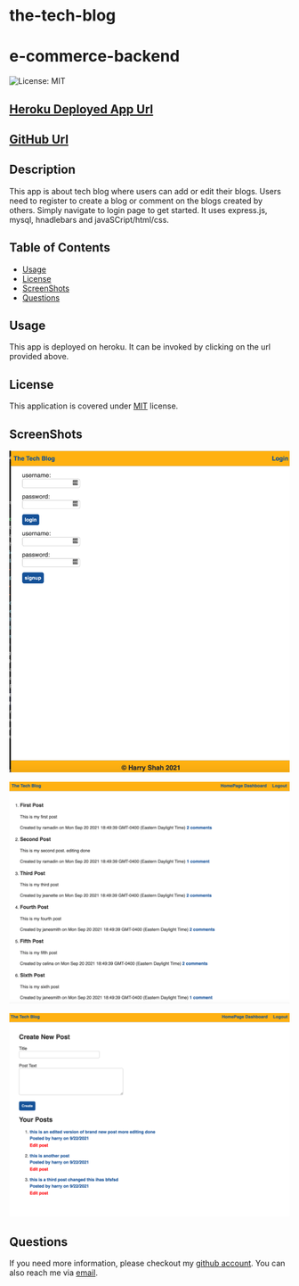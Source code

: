 # the-tech-blog
# e-commerce-backend
![License: MIT](https://img.shields.io/badge/License-MIT-yellow.svg)

## [Heroku Deployed App Url](https://harrys-tech-blog.herokuapp.com/)

## [GitHub Url](https://github.com/harry-100/e-commerce-backend)

## Description

This app is about tech blog where users can add or edit their blogs. Users need to register to create a blog or comment on the blogs created by others. Simply navigate to login page to get started. It uses express.js, mysql, hnadlebars and javaSCript/html/css. 

## Table of Contents

* [Usage](#Usage)
* [License](#License)
* [ScreenShots](#ScreenShots)
* [Questions](#Questions)

## Usage
This app is deployed on heroku. It can be invoked by clicking on the url provided above. 

## License
This application is covered under [MIT](
      https://opensource.org/licenses/MIT
      ) license.

## ScreenShots
![image-1](./public/assets/images/image-1.png)

![image-2](./public/assets/images/image-2.png)

![image-3](./public/assets/images/image-3.png)

## Questions
If you need more information, please checkout my [github account](https://github.com/harry-100). You can also reach me via [email](mailto:harvinder.shah@gmail.com?subject=the-tech-blog).